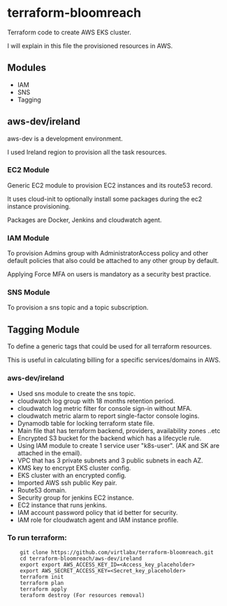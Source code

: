 # terraform-bloomreach
Terraform code to create AWS EKS cluster.

I will explain in this file the provisioned resources in AWS.

## Modules
- IAM
- SNS
- Tagging

## aws-dev/ireland
aws-dev is a development environment.

I used Ireland region to provision all the task resources.

### EC2 Module
Generic EC2 module to provision EC2 instances and its route53 record.

It uses cloud-init to optionally install some packages during the ec2 instance provisioning.

Packages are Docker, Jenkins and cloudwatch agent.

### IAM Module
To provision Admins group with AdministratorAccess policy and other default policies that also could be attached to any other group by default.

Applying Force MFA on users is mandatory as a security best practice. 

### SNS Module
To provision a sns topic and a topic subscription.

## Tagging Module
To define a generic tags that could be used for all terraform resources.

This is useful in calculating billing for a specific services/domains in AWS.

### aws-dev/ireland

- Used sns module to create the sns topic. 
- cloudwatch log group with 18 months retention period. 
- cloudwatch log metric filter for console sign-in without MFA.
- cloudwatch metric alarm to report single-factor console logins.
- Dynamodb table for locking terraform state file.
- Main file that has terraform backend, providers, availability zones ..etc
- Encrypted S3 bucket for the backend which has a lifecycle rule.
- Using IAM module to create 1 service user "k8s-user". (AK and SK are attached in the email).
- VPC that has 3 private subnets and 3 public subnets in each AZ.
- KMS key to encrypt EKS cluster config.
- EKS cluster with an encrypted config.
- Imported AWS ssh public Key pair.
- Route53 domain.
- Security group for jenkins EC2 instance.
- EC2 instance that runs jenkins.
- IAM account password policy that id better for security.
- IAM role for cloudwatch agent and IAM instance profile.

### To run terraform:

```
    git clone https://github.com/virtlabx/terraform-bloomreach.git
    cd terraform-bloomreach/aws-dev/ireland
    export export AWS_ACCESS_KEY_ID=<Access_key_placeholder>
    export AWS_SECRET_ACCESS_KEY=<Secret_key_placeholder>
    terraform init
    terraform plan
    terraform apply
    teraform destroy (For resources removal)
```